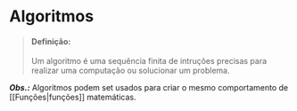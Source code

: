 # Algoritmos
> #### Definição:
> Um algoritmo é uma sequência finita de intruções precisas para realizar uma computação ou solucionar um problema.

***Obs.:*** Algoritmos podem set usados para criar o mesmo comportamento de [[Funções|funções]] matemáticas.
